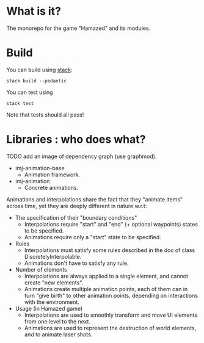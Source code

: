 # What is it?

The monorepo for the game "Hamazed" and its modules.

# Build

You can build using [stack](https://docs.haskellstack.org):

`stack build --pedantic`

You can test using

`stack test`

Note that tests should all pass!

# Libraries : who does what?

TODO add an image of dependency graph (use graphmod).

- imj-animation-base
  - Animation framework.
- imj-animation
  - Concrete animations.

Animations and interpolations share the fact that they "animate items" across time,
yet they are deeply different in nature w.r.t:
- The specification of their "boundary conditions"
  - Interpolations require "start" and "end" (+ optional waypoints) states to be specified.
  - Animations require only a "start" state to be specified.
- Rules
  - Interpolations must satisfy some rules described in the doc of class DiscretelyInterpolable.
  - Animations don't have to satisfy any rule.
- Number of elements
  - Interpolations are always applied to a single element, and cannot create "new elements".
  - Animations create multiple animation points, each of them can in turn "give birth" to
  other animation points, depending on interactions with the environment.
- Usage (in Hamazed game)
  - Interpolations are used to smoothly transform and move UI elements from one level to the next.
  - Animations are used to represent the destruction of world elements, and to animate laser shots.
